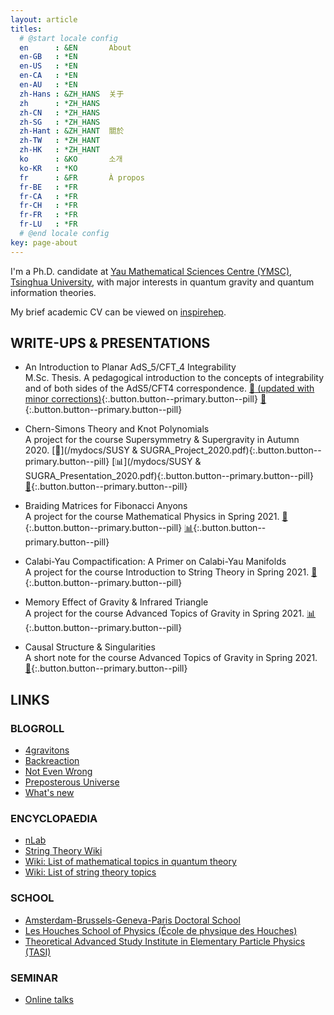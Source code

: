 ```yaml
---
layout: article
titles:
  # @start locale config
  en      : &EN       About
  en-GB   : *EN
  en-US   : *EN
  en-CA   : *EN
  en-AU   : *EN
  zh-Hans : &ZH_HANS  关于
  zh      : *ZH_HANS
  zh-CN   : *ZH_HANS
  zh-SG   : *ZH_HANS
  zh-Hant : &ZH_HANT  關於
  zh-TW   : *ZH_HANT
  zh-HK   : *ZH_HANT
  ko      : &KO       소개
  ko-KR   : *KO
  fr      : &FR       À propos
  fr-BE   : *FR
  fr-CA   : *FR
  fr-CH   : *FR
  fr-FR   : *FR
  fr-LU   : *FR
  # @end locale config
key: page-about
---
```


I'm a Ph.D. candidate at [Yau Mathematical Sciences Centre (YMSC)](https://ymsc.tsinghua.edu.cn/en/), [Tsinghua University](https://www.tsinghua.edu.cn/en/), with major interests in quantum gravity and quantum information theories.

My brief academic CV can be viewed on [inspirehep](https://inspirehep.net/authors/1873043).

## WRITE-UPS & PRESENTATIONS
- An Introduction to Planar AdS_5/CFT_4 Integrability\
  M.Sc. Thesis. A pedagogical introduction to the concepts of integrability and of both sides of the AdS5/CFT4 correspondence.
  [:pencil: (updated with minor corrections)](/mydocs/QFFF_MSc_Thesis.pdf){:.button.button--primary.button--pill}
  [:pencil:](https://imperialcollegelondon.app.box.com/s/nccbofc96z84la582mybzdj3oei13wow){:.button.button--primary.button--pill}

- Chern-Simons Theory and Knot Polynomials\
  A project for the course Supersymmetry & Supergravity in Autumn 2020.
  [:pencil:](/mydocs/SUSY & SUGRA_Project_2020.pdf){:.button.button--primary.button--pill}
  [:bar_chart:](/mydocs/SUSY & SUGRA_Presentation_2020.pdf){:.button.button--primary.button--pill}
  [:link:](https://www.cantorsparadise.com/quantum-theory-and-knots-exploring-fascinating-links-between-apparently-disparate-domains-2159e0788e6a){:.button.button--primary.button--pill}

- Braiding Matrices for Fibonacci Anyons\
  A project for the course Mathematical Physics in Spring 2021.
  [:pencil:](/mydocs/MP_Project_2021.pdf){:.button.button--primary.button--pill}
  [:bar_chart:](/mydocs/MP_Presentation_2021.pdf){:.button.button--primary.button--pill}

- Calabi-Yau Compactification: A Primer on Calabi-Yau Manifolds\
  A project for the course Introduction to String Theory in Spring 2021.
  [:pencil:](/mydocs/ST_Project_2021.pdf){:.button.button--primary.button--pill}

- Memory Effect of Gravity & Infrared Triangle\
  A project for the course Advanced Topics of Gravity in Spring 2021.
  [:bar_chart:](/mydocs/GR_Presentation_2021.pdf){:.button.button--primary.button--pill}

- Causal Structure & Singularities\
  A short note for the course Advanced Topics of Gravity in Spring 2021.
  [:pencil:](/mydocs/GR_Notes.pdf){:.button.button--primary.button--pill}

## LINKS
### BLOGROLL
- [4gravitons](https://4gravitons.com/)
- [Backreaction](http://backreaction.blogspot.com/)
- [Not Even Wrong](https://www.math.columbia.edu/~woit/wordpress/)
- [Preposterous Universe](https://www.preposterousuniverse.com/blog/)
- [What's new](https://terrytao.wordpress.com/)

### ENCYCLOPAEDIA
- [nLab](https://ncatlab.org/nlab/show/HomePage)
- [String Theory Wiki](https://www.stringwiki.org/wiki/String_Theory_Wiki)
- [Wiki: List of mathematical topics in quantum theory](https://en.wikipedia.org/wiki/List_of_mathematical_topics_in_quantum_theory)
- [Wiki: List of string theory topics](https://en.wikipedia.org/wiki/List_of_string_theory_topics)

### SCHOOL
- [Amsterdam-Brussels-Geneva-Paris Doctoral School](http://www.solvayinstitutes.be/html/doctoral.html)
- [Les Houches School of Physics (École de physique des Houches)](https://www.houches-school-physics.com/ecole-de-physique-des-houches/home-672251.kjsp)
- [Theoretical Advanced Study Institute in Elementary Particle Physics (TASI)](https://www.colorado.edu/physics/TASI/Program-Overview)

### SEMINAR
- [Online talks](https://researchseminars.org/)

<!-- {% highlight javascript %}
{% endhighlight %} -->
